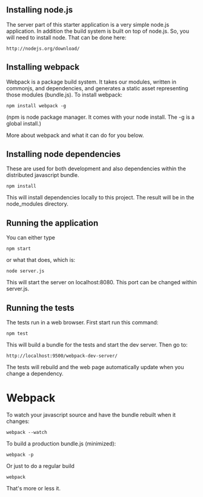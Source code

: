 Installing node.js
------------------

The server part of this starter application is a very simple node.js application.
In addition the build system is built on top of node.js. So, you will need to install node. That can be done here:

```
http://nodejs.org/download/
```


Installing webpack
------------------

Webpack is a package build system. It takes our modules, written in commonjs, and dependencies, and generates a static asset representing those modules (bundle.js). To install webpack:

```
npm install webpack -g
```

(npm is node package manager. It comes with your node install. The -g is a global install.)

More about webpack and what it can do for you below.

Installing node dependencies
----------------------------

These are used for both development and also dependencies within the distributed javascript bundle.

```
npm install
```

This will install dependencies locally to this project. The result will be in the node_modules directory.

Running the application
-----------------------

You can either type

```
npm start
```

or what that does, which is:

```
node server.js
```

This will start the server on localhost:8080. This port can be changed within server.js.

Running the tests
-----------------

The tests run in a web browser. First start run this command:

```
npm test
```

This will build a bundle for the tests and start the dev server. Then go to:

```
http://localhost:9500/webpack-dev-server/
```

The tests will rebuild and the web page automatically update when you change a dependency.

Webpack
=======

To watch your javascript source and have the bundle rebuilt when it changes:

```
webpack --watch
```

To build a production bundle.js (minimized):

```
webpack -p
```

Or just to do a regular build

```
webpack
```

That's more or less it.


